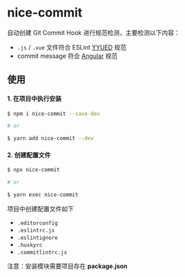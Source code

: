 # nice-commit

自动创建 Git Commit Hook 进行规范检测，主要检测以下内容：

* `.js` / `.vue` 文件符合 ESLint [YYUED](https://github.com/yyued/eslint-config-yyued) 规范
* commit message 符合 [Angular](https://github.com/angular/angular/blob/master/CONTRIBUTING.md#-commit-message-guidelines) 规范

## 使用

#### 1. 在项目中执行安装

```sh
$ npm i nice-commit --save-dev

# or

$ yarn add nice-commit --dev
```

#### 2. 创建配置文件

```sh
$ npx nice-commit

# or

$ yarn exec nice-commit
```

项目中创建配置文件如下

* `.editorconfig`
* `.eslintrc.js`
* `.eslintignore`
* `.huskyrc`
* `.commitlintrc.js`

注意：安装模块需要项目存在 **package.json**
